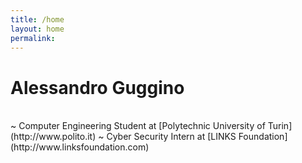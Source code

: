 ```yaml
---
title: /home
layout: home
permalink: 
---
```


# Alessandro Guggino
<br>
~ Computer Engineering Student 
  at [Polytechnic University of Turin](http://www.polito.it)
~ Cyber Security Intern 
  at [LINKS Foundation](http://www.linksfoundation.com)
